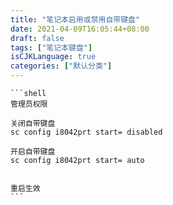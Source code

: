 ```yaml
---
title: "笔记本启用或禁用自带键盘"
date: 2021-04-09T16:05:44+08:00
draft: false
tags: ["笔记本键盘"]
isCJKLanguage: true
categories: ["默认分类"]
---
```


    ```shell
    管理员权限

    关闭自带键盘
    sc config i8042prt start= disabled

    开启自带键盘
    sc config i8042prt start= auto


    重启生效
    ```

